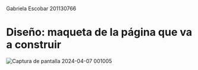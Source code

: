 Gabriela Escobar 201130766
# Diseño: maqueta de la página que va a construir

![Captura de pantalla 2024-04-07 001005](https://github.com/gabrielaeescobar/Taller-1-Desarrollo-de-SW/assets/123558557/c8f559f7-87b9-46ca-aa88-2cbc382f4e31)
